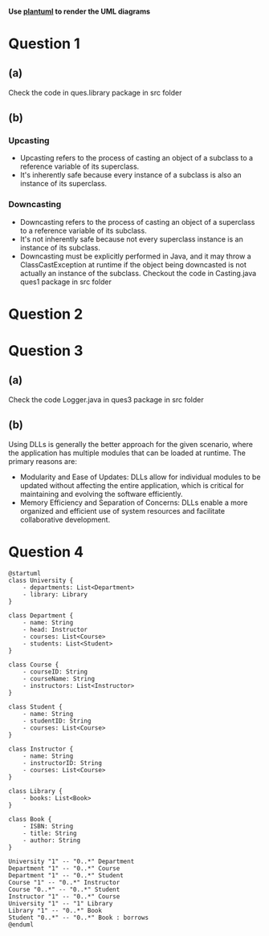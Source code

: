 #### Use [plantuml](https://www.plantuml.com/) to render the UML diagrams

# Question 1
## (a)
Check the code in ques.library package in src folder
## (b)
### Upcasting
- Upcasting refers to the process of casting an object of a subclass to a reference variable of its superclass.
- It's inherently safe because every instance of a subclass is also an instance of its superclass.
### Downcasting
- Downcasting refers to the process of casting an object of a superclass to a reference variable of its subclass.
- It's not inherently safe because not every superclass instance is an instance of its subclass.
- Downcasting must be explicitly performed in Java, and it may throw a ClassCastException at runtime if the object being downcasted is not actually an instance of the subclass.
Checkout the code in Casting.java ques1 package in src folder

# Question 2

# Question 3
## (a)
Check the code Logger.java in ques3 package in src folder
## (b)
Using DLLs is generally the better approach for the given scenario, where the application has multiple modules that can be loaded at runtime. The primary reasons are:
- Modularity and Ease of Updates: DLLs allow for individual modules to be updated without affecting the entire application, which is critical for maintaining and evolving the software efficiently.
- Memory Efficiency and Separation of Concerns: DLLs enable a more organized and efficient use of system resources and facilitate collaborative development.

# Question 4
```plantuml
@startuml
class University {
    - departments: List<Department>
    - library: Library
}

class Department {
    - name: String
    - head: Instructor
    - courses: List<Course>
    - students: List<Student>
}

class Course {
    - courseID: String
    - courseName: String
    - instructors: List<Instructor>
}

class Student {
    - name: String
    - studentID: String
    - courses: List<Course>
}

class Instructor {
    - name: String
    - instructorID: String
    - courses: List<Course>
}

class Library {
    - books: List<Book>
}

class Book {
    - ISBN: String
    - title: String
    - author: String
}

University "1" -- "0..*" Department
Department "1" -- "0..*" Course
Department "1" -- "0..*" Student
Course "1" -- "0..*" Instructor
Course "0..*" -- "0..*" Student
Instructor "1" -- "0..*" Course
University "1" -- "1" Library
Library "1" -- "0..*" Book
Student "0..*" -- "0..*" Book : borrows
@enduml
```